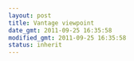 ```yaml
---
layout: post
title: Vantage viewpoint
date_gmt: 2011-09-25 16:35:58
modified_gmt: 2011-09-25 16:35:58
status: inherit
---
```


